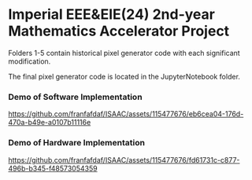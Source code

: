 # **Imperial EEE&EIE(24) 2nd-year Mathematics Accelerator Project**

Folders 1-5 contain historical pixel generator code with each significant modification. 

The final pixel generator code is located in the JupyterNotebook folder.

### Demo of Software Implementation

https://github.com/franfafdaf/ISAAC/assets/115477676/eb6cea04-176d-470a-b49e-a0107b11116e

### Demo of Hardware Implementation

https://github.com/franfafdaf/ISAAC/assets/115477676/fd61731c-c877-496b-b345-f48573054359

